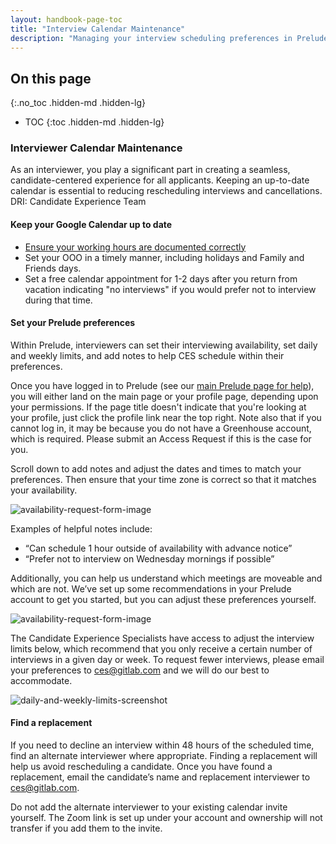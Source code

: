 ```yaml
---
layout: handbook-page-toc
title: "Interview Calendar Maintenance"
description: "Managing your interview scheduling preferences in Prelude"
---
```


## On this page
{:.no_toc .hidden-md .hidden-lg}

- TOC
{:toc .hidden-md .hidden-lg}

### Interviewer Calendar Maintenance

As an interviewer, you play a significant part in creating a seamless, candidate-centered experience for all applicants. Keeping an up-to-date calendar is essential to reducing rescheduling interviews and cancellations.
DRI: Candidate Experience Team


#### Keep your Google Calendar up to date
  - [Ensure your working hours are documented correctly](https://support.google.com/calendar/answer/7638168?hl=en&co=GENIE.Platform%3DDesktop)
  - Set your OOO in a timely manner, including holidays and Family and Friends days. 
  - Set a free calendar appointment for 1-2 days after you return from vacation indicating "no interviews" if you would prefer not to interview during that time.

#### Set your Prelude preferences
Within Prelude, interviewers can set their interviewing availability, set daily and weekly limits, and add notes to help CES schedule within their preferences. 

Once you have logged in to Prelude (see our 
[main Prelude page for help](../index.html#logging-in-to-prelude)), you will
either land on the main page or your profile page, depending upon your
permissions. If the page title doesn't indicate that you're looking at your profile,
just click the profile link near the top right. Note also that if you cannot
log in, it may be because you do not have a Greenhouse account, which is
required. Please submit an Access Request if this is the case for you.

Scroll down to add notes and adjust the dates and times to match your preferences. Then ensure that your time zone is correct so that it matches your availability. 

![availability-request-form-image](./Availability.png)


Examples of helpful notes include: 
 - “Can schedule 1 hour outside of availability with advance notice”
 - “Prefer not to interview on Wednesday mornings if possible”



Additionally, you can help us understand which meetings are moveable and which are not. We’ve set up some recommendations in your Prelude account to get you started, but you can adjust these preferences yourself. 

![availability-request-form-image](./Conflicts.png)


The Candidate Experience Specialists have access to adjust the interview limits below, which recommend that you only receive a certain number of interviews in a given day or week. To request fewer interviews, please email your preferences to ces@gitlab.com and we will do our best to accommodate. 

![daily-and-weekly-limits-screenshot](./Limits.png)


#### Find a replacement
If you need to decline an interview within 48 hours of the scheduled time, find an alternate interviewer where appropriate. Finding a replacement will help us avoid rescheduling a candidate. Once you have found a replacement, email the candidate’s name and replacement interviewer to ces@gitlab.com.

Do not add the alternate interviewer to your existing calendar invite yourself. The Zoom link is set up under your account and ownership will not transfer if you add them to the invite. 
